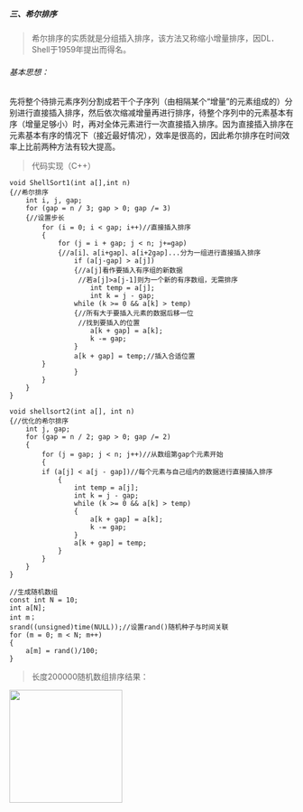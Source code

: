 ##### 三、希尔排序

> 希尔排序的实质就是分组插入排序，该方法又称缩小增量排序，因DL．Shell于1959年提出而得名。

###### 基本思想：
先将整个待排元素序列分割成若干个子序列（由相隔某个“增量”的元素组成的）分别进行直接插入排序，然后依次缩减增量再进行排序，待整个序列中的元素基本有序（增量足够小）时，再对全体元素进行一次直接插入排序。因为直接插入排序在元素基本有序的情况下（接近最好情况），效率是很高的，因此希尔排序在时间效率上比前两种方法有较大提高。

> 代码实现（C++）


```
void ShellSort1(int a[],int n)
{//希尔排序
	int i, j, gap;
	for (gap = n / 3; gap > 0; gap /= 3)
	{//设置步长
	    for (i = 0; i < gap; i++)//直接插入排序
	    {
	        for (j = i + gap; j < n; j+=gap)
	        {//a[i]、a[i+gap]、a[i+2gap]...分为一组进行直接插入排序
	            if (a[j-gap] > a[j])
	            {//a[j]看作要插入有序组的新数据
	             //若a[j]>a[j-1]则为一个新的有序数组，无需排序
	                int temp = a[j];
	                int k = j - gap;
		        while (k >= 0 && a[k] > temp)
		        {//所有大于要插入元素的数据后移一位
		         //找到要插入的位置
		            a[k + gap] = a[k];
        		    k -= gap;
    		    }
		        a[k + gap] = temp;//插入合适位置
		}
                }
	    }
	}
}

void shellsort2(int a[], int n)  
{//优化的希尔排序
    int j, gap;       
    for (gap = n / 2; gap > 0; gap /= 2)  
    {   
        for (j = gap; j < n; j++)//从数组第gap个元素开始  
        {        
	    if (a[j] < a[j - gap])//每个元素与自己组内的数据进行直接插入排序  
            {  
                int temp = a[j];  
                int k = j - gap;  
                while (k >= 0 && a[k] > temp)  
                {  
                    a[k + gap] = a[k];  
                    k -= gap;  
                }  
                a[k + gap] = temp;  
            }  
        }
    }
}
```


```
//生成随机数组
const int N = 10;
int a[N];
int m；
srand((unsigned)time(NULL));//设置rand()随机种子与时间关联
for (m = 0; m < N; m++)
{
    a[m] = rand()/100;
}
```

>长度200000随机数组排序结果：


<html>
<img name=shellsort src="https://github.com/plclovelife/studyalgorithm/blob/master/Image/shellsort.png?raw=true" width=200>
</html>

